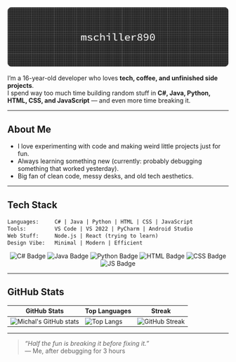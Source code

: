 ![Header](./github-header-banner.png)

I’m a 16-year-old developer who loves **tech, coffee, and unfinished side projects**.  
I spend way too much time building random stuff in **C#, Java, Python, HTML, CSS, and JavaScript** — and even more time breaking it.

---

## About Me
- I love experimenting with code and making weird little projects just for fun.  
- Always learning something new (currently: probably debugging something that worked yesterday).  
- Big fan of clean code, messy desks, and old tech aesthetics.

---

## Tech Stack
```
Languages:     C# | Java | Python | HTML | CSS | JavaScript
Tools:         VS Code | VS 2022 | PyCharm | Android Studio 
Web Stuff:     Node.js | React (trying to learn)
Design Vibe:   Minimal | Modern | Efficient
```

<p align="center">
  <img src="https://img.shields.io/badge/C%23-blue?style=for-the-badge&logo=c-sharp&logoColor=white" alt="C# Badge" />
  <img src="https://img.shields.io/badge/Java-red?style=for-the-badge&logo=java&logoColor=white" alt="Java Badge" />
  <img src="https://img.shields.io/badge/Python-yellow?style=for-the-badge&logo=python&logoColor=white" alt="Python Badge" />
  <img src="https://img.shields.io/badge/HTML5-orange?style=for-the-badge&logo=html5&logoColor=white" alt="HTML Badge" />
  <img src="https://img.shields.io/badge/CSS3-blue?style=for-the-badge&logo=css3&logoColor=white" alt="CSS Badge" />
  <img src="https://img.shields.io/badge/JavaScript-yellow?style=for-the-badge&logo=javascript&logoColor=black" alt="JS Badge" />
</p>

---

## GitHub Stats

| GitHub Stats | Top Languages | Streak |
|--------------|---------------|--------|
| ![Michal's GitHub stats](https://github-readme-stats.vercel.app/api?username=mschiller890&show_icons=true&theme=tokyonight&hide_border=true) | ![Top Langs](https://github-readme-stats.vercel.app/api/top-langs/?username=mschiller890&layout=compact&theme=tokyonight&hide_border=true) | ![GitHub Streak](https://github-readme-streak-stats.herokuapp.com/?user=mschiller890&theme=tokyonight&hide_border=true) |

---

> _“Half the fun is breaking it before fixing it.”_  
> — Me, after debugging for 3 hours
